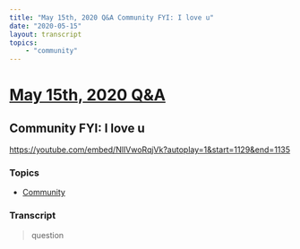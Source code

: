 ```yaml
---
title: "May 15th, 2020 Q&A Community FYI: I love u"
date: "2020-05-15"
layout: transcript
topics:
    - "community"
---
```

# [May 15th, 2020 Q&A](../2020-05-15.md)
## Community FYI: I love u
https://youtube.com/embed/NlIVwoRqjVk?autoplay=1&start=1129&end=1135

### Topics
* [Community](../topics/community.md)

### Transcript

> question
